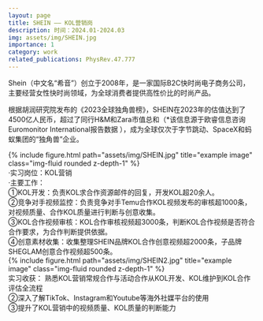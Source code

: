```yaml
---
layout: page
title: SHEIN —— KOL营销岗
description: 时间：2024.01-2024.03
img: assets/img/SHEIN.jpg
importance: 1
category: work
related_publications: PhysRev.47.777
---
```

Shein（中文名“希音”）创立于2008年，是一家国际B2C快时尚电子商务公司，主要经营女性快时尚领域，为全球消费者提供高性价比的时尚产品。

根据胡润研究院发布的《2023全球独角兽榜》，SHEIN在2023年的估值达到了4500亿人民币，超过了同行H&M和Zara市值总和（*该信息源于欧睿信息咨询 Euromonitor International报告数据 ），成为全球仅次于字节跳动、SpaceX和蚂蚁集团的“独角兽”企业。


<div class="row">
    <div class="col-sm mt-3 mt-md-0">
        {% include figure.html path="assets/img/SHEIN.jpg" title="example image" class="img-fluid rounded z-depth-1" %}
    </div>
</div>
<div class="caption">

</div>
·实习岗位：KOL营销<br />
·主要工作：<br />
①KOL开发：负责KOL求合作资源邮件的回复，开发KOL超20余人。<br />
②竞争对手视频监控：负责竞争对手Temu合作KOL视频发布的审核超1000条，对视频质量、合作KOL质量进行判断与创意收集。<br />
③KOL合作视频审核：KOL合作审核视频超3000条，判断KOL合作视频是否符合合作要求，为合作判断提供依据。<br />
④创意素材收集：收集整理SHEIN品牌KOL合作创意视频超2000条，子品牌SHEGLAM创意合作视频超500条。<br />

<div class="row">
    <div class="col-sm mt-3 mt-md-0">
        {% include figure.html path="assets/img/SHEIN2.jpg" title="example image" class="img-fluid rounded z-depth-1" %}
    </div>
</div>
<div class="caption">
    
</div>
实习收获：
熟悉KOL营销常规合作与活动合作从KOL开发、KOL维护到KOL合作评估全流程<br />
②深入了解TikTok、Instagram和Youtube等海外社媒平台的使用<br />
③提升了KOL营销中的视频质量、KOL质量的判断能力<br />
